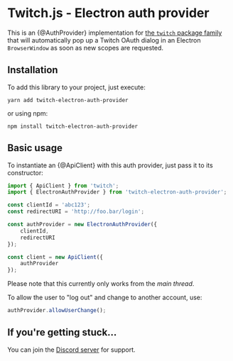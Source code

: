 # Twitch.js - Electron auth provider

This is an {@AuthProvider} implementation for [the `twitch` package family](https://github.com/d-fischer/twitch)
that will automatically pop up a Twitch OAuth dialog in an Electron `BrowserWindow`
as soon as new scopes are requested.

## Installation

To add this library to your project, just execute:
	
	yarn add twitch-electron-auth-provider

or using npm:

	npm install twitch-electron-auth-provider

## Basic usage

To instantiate an {@ApiClient} with this auth provider, just pass it to its constructor:

```ts
import { ApiClient } from 'twitch';
import { ElectronAuthProvider } from 'twitch-electron-auth-provider';

const clientId = 'abc123';
const redirectURI = 'http://foo.bar/login';

const authProvider = new ElectronAuthProvider({
    clientId,
    redirectURI
});

const client = new ApiClient({
	authProvider
});
```

Please note that this currently only works from the *main thread*.

To allow the user to "log out" and change to another account, use:

```ts
authProvider.allowUserChange();
```

## If you're getting stuck...

You can join the [Discord server](https://discord.gg/b9ZqMfz) for support.
